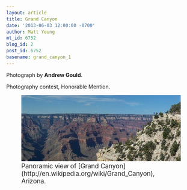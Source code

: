 ```yaml
---
layout: article
title: Grand Canyon
date: '2013-06-03 12:00:00 -0700'
author: Matt Young
mt_id: 6752
blog_id: 2
post_id: 6752
basename: grand_canyon_1
---
```

Photograph by **Andrew Gould**.

Photography contest, Honorable Mention.

<figure>
<img src="/uploads/2013/Gould.Panaroma_of_Grand_Canyon_600.JPG" alt="Gould.Panaroma_of_Grand_Canyon_600.JPG" width="600" height="176" />
<figcaption markdown="span">
<big>Panoramic view of [Grand Canyon](http://en.wikipedia.org/wiki/Grand_Canyon), Arizona.</big>

</figcaption>
</figure>
